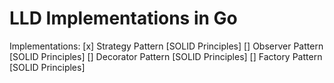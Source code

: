 # LLD Implementations in Go

Implementations:
[x] Strategy Pattern [SOLID Principles]
[] Observer Pattern [SOLID Principles] 
[] Decorator Pattern [SOLID Principles] 
[] Factory Pattern [SOLID Principles]  
